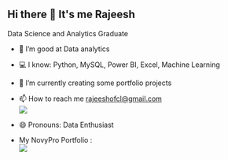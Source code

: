## Hi there 👋 It's me Rajeesh

Data Science and Analytics Graduate

- 👀 I’m good at Data analytics
- 💻 I know: Python, MySQL, Power BI, Excel, Machine Learning
- 🌱 I’m currently creating some portfolio projects
- 📫 How to reach me rajeeshofcl@gmail.com
 <br /> [<img src="https://img.shields.io/badge/LinkedIn-0077B5?style=for-the-badge&logo=linkedin&logoColor=white" />](https://www.linkedin.com/in/rajeesh-s)
- 😄 Pronouns: Data Enthusiast

- My NovyPro Portfolio : <br /> [<img src="https://f2fa1cdd9340fae53fcb49f577292458.cdn.bubble.io/f1652315708983x844618127003955700/novyPro%20SVG%20full%20Logo%20White%20Text.svg" />](https://www.novypro.com/profile_projects/rajeesh-s)
<!---
rajeesh-s/rajeesh-s is a ✨ special ✨ repository because its `README.md` (this file) appears on your GitHub profile.
You can click the Preview link to take a look at your changes.
--->
